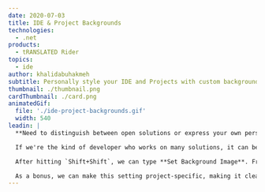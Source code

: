 ```yaml
---
date: 2020-07-03
title: IDE & Project Backgrounds
technologies:
  - .net
products:
  - tRANSLATED Rider
topics:
  - ide
author: khalidabuhakmeh
subtitle: Personally style your IDE and Projects with custom background images
thumbnail: ./thumbnail.png
cardThumbnail: ./card.png
animatedGif:
  file: './ide-project-backgrounds.gif'
  width: 540
leadin: |
  **Need to distinguish between open solutions or express your own personal style?** 🤔💅

  If we're the kind of developer who works on many solutions, it can be difficult to visually identify our current working solution in an ocean of open IDEs. Even if we're the kind of developer that works on one solution at a time, it may help to have a visual identity for each project. With Rider, we recognize that the IDE can have a role in distinguishing the personality of each developer and their project. That's why Rider allows us to set the IDE background on a per-project basis or globally.

  After hitting `Shift+Shift`, we can type **Set Background Image**. From the Background Image dialog, we can select the image and how Rider will tile the image. We can also make the distinction between being the background of the editor and tools, or just the empty frame.

  As a bonus, we can make this setting project-specific, making it clear which projects we are currently working in through visual cues alone.
---
```



